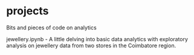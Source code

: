 # projects
Bits and pieces of code on analytics

jewellery.ipynb - A little delving into basic data analytics with exploratory analysis on jewellery data from two stores in the Coimbatore region.
